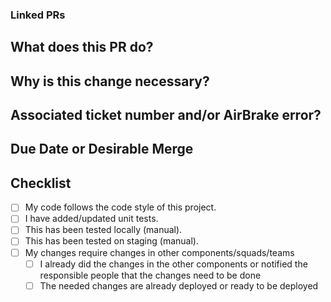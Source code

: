 <!--- Provide a general summary of your changes in the Title above -->
<!-- This is a template, feel free to remove unused sections or add information you think it's needed -->

### Linked PRs
<!-- (Optional) Please list any related PRs here:
- PR #123 (Title and link)
- PR #456 (Title and link)
-->

## What does this PR do?
<!--- Describe your changes in detail. Explain the process which led you to decide to do the change as you did -->

<!--
**Before and After Screenshots:**
- **Before:** ![before](link-to-before-screenshot)
- **After:** ![after](link-to-after-screenshot)
-->

## Why is this change necessary?
<!-- (Optional) Describe the reasoning behind this change. Explain the motivation, the problem it addresses, or the benefits it provides. 
This section helps reviewers understand the broader context and importance of the changes. -->

## Associated ticket number and/or AirBrake error?
<!--- If this has a related ticket/task, add it here -->
<!--- Also add any AirBrake errors that will be fixed by this -->

## Due Date or Desirable Merge
<!-- If you have an idea of the urgency of the PR or would like to inform the reviewers of when you would like to get answers -->
<!-- Be reasonable and keep in mind that people will not be obligated to answer in your time, but this can be helpful to prioritize reviews -->

<!-- ASAP -->
<!-- Not urgent -->
<!-- Next week -->
<!-- Specific date: [Specify Date] -->

## Checklist
<!--- Go over all the following points, and put an `x` in all the boxes that apply. -->
<!--- If one or more lines do not apply, use ~ to ~strikethrough~ the whole line -->
<!--- If you're unsure about any of these, don't hesitate to ask. We're here to help! -->
- [ ] My code follows the code style of this project.
- [ ] I have added/updated unit tests.
- [ ] This has been tested locally (manual).
- [ ] This has been tested on staging (manual).
- [ ] My changes require changes in other components/squads/teams
  - [ ] I already did the changes in the other components or notified the responsible people that the changes need to be done
  - [ ] The needed changes are already deployed or ready to be deployed
